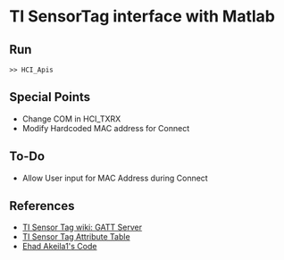 # TI SensorTag interface with Matlab

## Run

  ```
  >> HCI_Apis
  ```
  
## Special Points
  - Change COM in HCI_TXRX
  - Modify Hardcoded MAC address for Connect

## To-Do
  - Allow User input for MAC Address during Connect

## References

* [TI Sensor Tag wiki: GATT Server](http://processors.wiki.ti.com/index.php/SensorTag_User_Guide#Gatt_Server)
* [TI Sensor Tag Attribute Table](http://processors.wiki.ti.com/images/a/a8/BLE_SensorTag_GATT_Server.pdf)
* [Ehad Akeila1's Code](http://e2e.ti.com/support/wireless_connectivity/f/538/t/206742.aspx)

